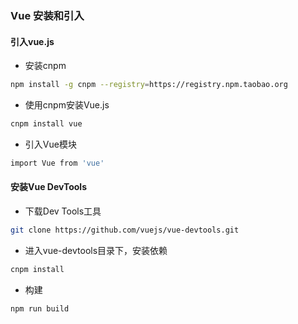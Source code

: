 ### Vue 安装和引入
#### 引入vue.js
- 安装cnpm
```bash
npm install -g cnpm --registry=https://registry.npm.taobao.org
```
- 使用cnpm安装Vue.js
```bash
cnpm install vue
```
- 引入Vue模块
```bash
import Vue from 'vue'
```
#### 安装Vue DevTools
- 下载Dev Tools工具
```bash
git clone https://github.com/vuejs/vue-devtools.git
```
- 进入vue-devtools目录下，安装依赖
```bash
cnpm install
```
- 构建
```bash
npm run build
```
